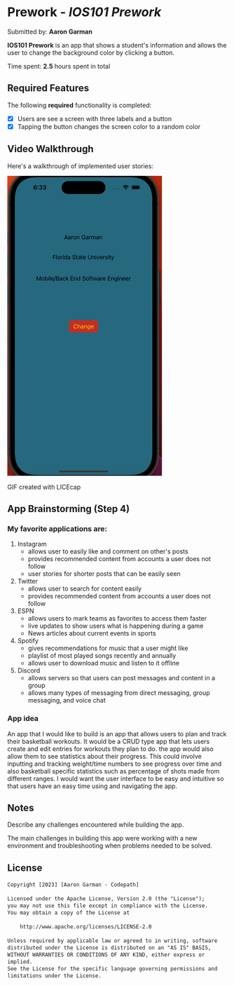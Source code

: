 # Prework - *IOS101 Prework*

Submitted by: **Aaron Garman**

**IOS101 Prework** is an app that shows a student's information and allows the user to change the background color by clicking a button. 

Time spent: **2.5** hours spent in total

## Required Features

The following **required** functionality is completed:

- [X] Users are see a screen with three labels and a button
- [X] Tapping the button changes the screen color to a random color
 
## Video Walkthrough

Here's a walkthrough of implemented user stories:

<img src='iOS Pre Work Gif.gif' title='Walkthrough gif' width='' alt='Video Walkthrough' />

<!-- Replace this with whatever GIF tool you used! -->
GIF created with LICEcap 
<!-- Recommended tools:
[Kap](https://getkap.co/) for macOS
[ScreenToGif](https://www.screentogif.com/) for Windows
[peek](https://github.com/phw/peek) for Linux. -->

## App Brainstorming (Step 4)

### My favorite applications are:

1. Instagram
   - allows user to easily like and comment on other's posts
   - provides recommended content from accounts a user does not follow
   - user stories for shorter posts that can be easily seen
2. Twitter
   - allows user to search for content easily
   - provides recommended content from accounts a user does not follow
3. ESPN
   - allows users to mark teams as favorites to access them faster
   - live updates to show users what is happening during a game
   - News articles about current events in sports
4. Spotify
   - gives recommendations for music that a user might like
   - playlist of most played songs recently and annually
   - allows user to download music and listen to it offline
5. Discord
   - allows servers so that users can post messages and content in a group
   - allows many types of messaging from direct messaging, group messaging, and voice chat

### App idea

An app that I would like to build is an app that allows users to plan and track their basketball workouts. It would be a CRUD type app that lets users create and edit entries for workouts they plan to do. the app would also allow them to see statistics about their progress. This could involve inputting and tracking weight/time numbers to see progress over time and also basketball specific statistics such as percentage of shots made from different ranges. I would want the user interface to be easy and intuitive so that users have an easy time using and navigating the app.

## Notes

Describe any challenges encountered while building the app.

The main challenges in building this app were working with a new environment and troubleshooting when problems needed to be solved.

## License

    Copyright [2023] [Aaron Garman - Codepath]

    Licensed under the Apache License, Version 2.0 (the "License");
    you may not use this file except in compliance with the License.
    You may obtain a copy of the License at

        http://www.apache.org/licenses/LICENSE-2.0

    Unless required by applicable law or agreed to in writing, software
    distributed under the License is distributed on an "AS IS" BASIS,
    WITHOUT WARRANTIES OR CONDITIONS OF ANY KIND, either express or implied.
    See the License for the specific language governing permissions and
    limitations under the License.
